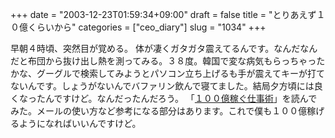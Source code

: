 +++
date = "2003-12-23T01:59:34+09:00"
draft = false
title = "とりあえず１０億くらいから"
categories = ["ceo_diary"]
slug = "1034"
+++

早朝４時頃、突然目が覚める。
体が凄くガタガタ震えてるんです。なんだなんだと布団から抜け出し熱を測ってみる。３８度。韓国で変な病気もらっちゃったかな、グーグルで検索してみようとパソコン立ち上げるも手が震えてキーが打てないんです。しょうがないんでバファリン飲んで寝てました。結局夕方頃には良くなったんですけど。なんだったんだろう。
「<a href="http://www.amazon.co.jp/exec/obidos/ASIN/4797325402/qid=1072198696/249-8116627-4337931">１００億稼ぐ仕事術</a>」を読んでみた。メールの使い方など参考になる部分はあります。これで僕も１００億稼げるようになればいいんですけど。
